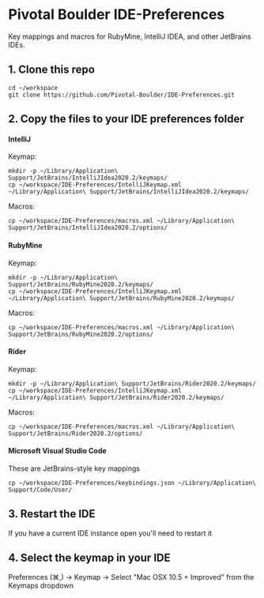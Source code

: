 Pivotal Boulder IDE-Preferences
===============

Key mappings and macros for RubyMine, IntelliJ IDEA, and other JetBrains IDEs.

## 1. Clone this repo
```
cd ~/workspace
git clone https://github.com/Pivotal-Boulder/IDE-Preferences.git
```

## 2. Copy the files to your IDE preferences folder

#### IntelliJ

Keymap:

```
mkdir -p ~/Library/Application\ Support/JetBrains/IntelliJIdea2020.2/keymaps/
cp ~/workspace/IDE-Preferences/IntelliJKeymap.xml ~/Library/Application\ Support/JetBrains/IntelliJIdea2020.2/keymaps/
```

Macros:
```
cp ~/workspace/IDE-Preferences/macros.xml ~/Library/Application\ Support/JetBrains/IntelliJIdea2020.2/options/
```

#### RubyMine

Keymap:
```
mkdir -p ~/Library/Application\ Support/JetBrains/RubyMine2020.2/keymaps/
cp ~/workspace/IDE-Preferences/IntelliJKeymap.xml ~/Library/Application\ Support/JetBrains/RubyMine2020.2/keymaps/
```

Macros:
```
cp ~/workspace/IDE-Preferences/macros.xml ~/Library/Application\ Support/JetBrains/RubyMine2020.2/options/
```

#### Rider

Keymap:
```
mkdir -p ~/Library/Application\ Support/JetBrains/Rider2020.2/keymaps/
cp ~/workspace/IDE-Preferences/IntelliJKeymap.xml ~/Library/Application\ Support/JetBrains/Rider2020.2/keymaps/
```

Macros:
```
cp ~/workspace/IDE-Preferences/macros.xml ~/Library/Application\ Support/JetBrains/Rider2020.2/options/
```

#### Microsoft Visual Studio Code
These are JetBrains-style key mappings

```
cp ~/workspace/IDE-Preferences/keybindings.json ~/Library/Application\ Support/Code/User/
```

## 3. Restart the IDE

If you have a current IDE instance open you'll need to restart it

## 4. Select the keymap in your IDE
Preferences (⌘,) -> Keymap -> Select "Mac OSX 10.5 + Improved" from the Keymaps dropdown
